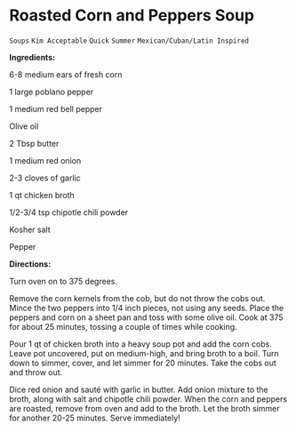 # Roasted Corn and Peppers Soup

`Soups` `Kim Acceptable` `Quick` `Summer` `Mexican/Cuban/Latin Inspired`

**Ingredients:**

6-8 medium ears of fresh corn

1 large poblano pepper 

1 medium red bell pepper

Olive oil

2 Tbsp butter

1 medium red onion

2-3 cloves of garlic

1 qt chicken broth

1/2-3/4 tsp chipotle chili powder

Kosher salt

Pepper

**Directions:**

Turn oven on to 375 degrees. 

Remove the corn kernels from the cob, but do not throw the cobs out. Mince the two peppers into 1/4 inch pieces, not using any seeds. Place the peppers and corn on a sheet pan and toss with some olive oil. Cook at 375 for about 25 minutes, tossing a couple of times while cooking. 

Pour 1 qt of chicken broth into a heavy soup pot and add the corn cobs. Leave pot uncovered, put on medium-high, and bring broth to a boil. Turn down to simmer, cover, and let simmer for 20 minutes. Take the cobs out and throw out.

Dice red onion and sauté with garlic in butter. Add onion mixture to the broth, along with salt and chipotle chili powder. When the corn and peppers are roasted, remove from oven and add to the broth. Let the broth simmer for another 20-25 minutes. Serve immediately! 
